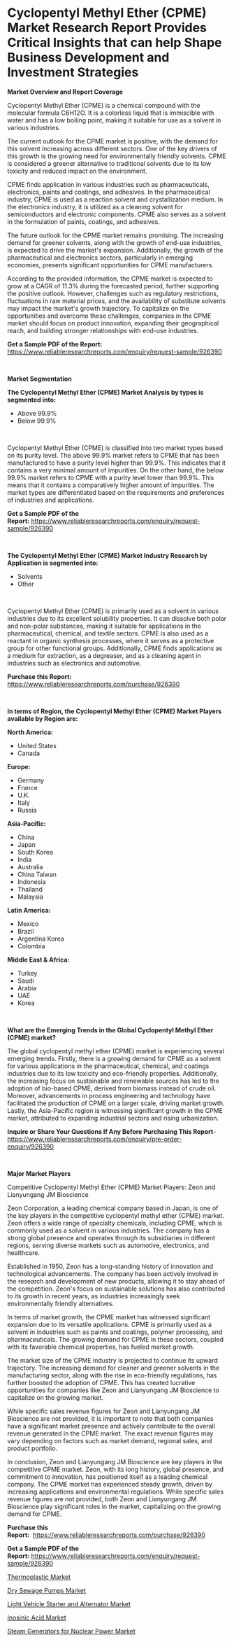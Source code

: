 <p><h1>Cyclopentyl Methyl Ether (CPME) Market Research Report Provides Critical Insights that can help Shape Business Development and Investment Strategies</h1></p><p><strong>Market Overview and Report Coverage</strong></p>
<p><p>Cyclopentyl Methyl Ether (CPME) is a chemical compound with the molecular formula C6H12O. It is a colorless liquid that is immiscible with water and has a low boiling point, making it suitable for use as a solvent in various industries.</p><p>The current outlook for the CPME market is positive, with the demand for this solvent increasing across different sectors. One of the key drivers of this growth is the growing need for environmentally friendly solvents. CPME is considered a greener alternative to traditional solvents due to its low toxicity and reduced impact on the environment.</p><p>CPME finds application in various industries such as pharmaceuticals, electronics, paints and coatings, and adhesives. In the pharmaceutical industry, CPME is used as a reaction solvent and crystallization medium. In the electronics industry, it is utilized as a cleaning solvent for semiconductors and electronic components. CPME also serves as a solvent in the formulation of paints, coatings, and adhesives.</p><p>The future outlook for the CPME market remains promising. The increasing demand for greener solvents, along with the growth of end-use industries, is expected to drive the market's expansion. Additionally, the growth of the pharmaceutical and electronics sectors, particularly in emerging economies, presents significant opportunities for CPME manufacturers.</p><p>According to the provided information, the CPME market is expected to grow at a CAGR of 11.3% during the forecasted period, further supporting the positive outlook. However, challenges such as regulatory restrictions, fluctuations in raw material prices, and the availability of substitute solvents may impact the market's growth trajectory. To capitalize on the opportunities and overcome these challenges, companies in the CPME market should focus on product innovation, expanding their geographical reach, and building stronger relationships with end-use industries.</p></p>
<p><strong>Get a Sample PDF of the Report:</strong> <a href="https://www.reliableresearchreports.com/enquiry/request-sample/926390">https://www.reliableresearchreports.com/enquiry/request-sample/926390</a></p>
<p>&nbsp;</p>
<p><strong>Market Segmentation</strong></p>
<p><strong>The Cyclopentyl Methyl Ether (CPME) Market Analysis by types is segmented into:</strong></p>
<p><ul><li>Above 99.9%</li><li>Below 99.9%</li></ul></p>
<p>&nbsp;</p>
<p><p>Cyclopentyl Methyl Ether (CPME) is classified into two market types based on its purity level. The above 99.9% market refers to CPME that has been manufactured to have a purity level higher than 99.9%. This indicates that it contains a very minimal amount of impurities. On the other hand, the below 99.9% market refers to CPME with a purity level lower than 99.9%. This means that it contains a comparatively higher amount of impurities. The market types are differentiated based on the requirements and preferences of industries and applications.</p></p>
<p><strong>Get a Sample PDF of the Report:</strong>&nbsp;<a href="https://www.reliableresearchreports.com/enquiry/request-sample/926390">https://www.reliableresearchreports.com/enquiry/request-sample/926390</a></p>
<p>&nbsp;</p>
<p><strong>The Cyclopentyl Methyl Ether (CPME) Market Industry Research by Application is segmented into:</strong></p>
<p><ul><li>Solvents</li><li>Other</li></ul></p>
<p>&nbsp;</p>
<p><p>Cyclopentyl Methyl Ether (CPME) is primarily used as a solvent in various industries due to its excellent solubility properties. It can dissolve both polar and non-polar substances, making it suitable for applications in the pharmaceutical, chemical, and textile sectors. CPME is also used as a reactant in organic synthesis processes, where it serves as a protective group for other functional groups. Additionally, CPME finds applications as a medium for extraction, as a degreaser, and as a cleaning agent in industries such as electronics and automotive.</p></p>
<p><strong>Purchase this Report:</strong>&nbsp; <a href="https://www.reliableresearchreports.com/purchase/926390">https://www.reliableresearchreports.com/purchase/926390</a></p>
<p>&nbsp;</p>
<p><strong>In terms of Region, the Cyclopentyl Methyl Ether (CPME) Market Players available by Region are:</strong></p>
<p>
    <p> <strong> North America: </strong>
        <ul>
            <li>United States</li>
            <li>Canada</li>
        </ul>
        </p> 
    <p> <strong> Europe: </strong>
        <ul>
            <li>Germany</li>
            <li>France</li>
            <li>U.K.</li>
            <li>Italy</li>
            <li>Russia</li>
        </ul>
        </p> 
    <p> <strong> Asia-Pacific: </strong>
        <ul>
            <li>China</li>
            <li>Japan</li>
            <li>South Korea</li>
            <li>India</li>
            <li>Australia</li>
            <li>China Taiwan</li>
            <li>Indonesia</li>
            <li>Thailand</li>
            <li>Malaysia</li>
        </ul>
        </p> 
    <p> <strong> Latin America: </strong>
        <ul>
            <li>Mexico</li>
            <li>Brazil</li>
            <li>Argentina Korea</li>
            <li>Colombia</li>
        </ul>
        </p> 
    <p> <strong> Middle East & Africa: </strong>
        <ul>
            <li>Turkey</li>
            <li>Saudi</li>
            <li>Arabia</li>
            <li>UAE</li>
            <li>Korea</li>
        </ul>
    </p>
    </p>
<p>&nbsp;</p>
<p><strong>What are the Emerging Trends in the Global Cyclopentyl Methyl Ether (CPME) market?</strong></p>
<p><p>The global cyclopentyl methyl ether (CPME) market is experiencing several emerging trends. Firstly, there is a growing demand for CPME as a solvent for various applications in the pharmaceutical, chemical, and coatings industries due to its low toxicity and eco-friendly properties. Additionally, the increasing focus on sustainable and renewable sources has led to the adoption of bio-based CPME, derived from biomass instead of crude oil. Moreover, advancements in process engineering and technology have facilitated the production of CPME on a larger scale, driving market growth. Lastly, the Asia-Pacific region is witnessing significant growth in the CPME market, attributed to expanding industrial sectors and rising urbanization.</p></p>
<p><strong>Inquire or Share Your Questions If Any Before Purchasing This Report</strong>- <a href="https://www.reliableresearchreports.com/enquiry/pre-order-enquiry/926390">https://www.reliableresearchreports.com/enquiry/pre-order-enquiry/926390</a></p>
<p>&nbsp;</p>
<p><strong>Major Market Players</strong></p>
<p><p>Competitive Cyclopentyl Methyl Ether (CPME) Market Players: Zeon and Lianyungang JM Bioscience</p><p>Zeon Corporation, a leading chemical company based in Japan, is one of the key players in the competitive cyclopentyl methyl ether (CPME) market. Zeon offers a wide range of specialty chemicals, including CPME, which is commonly used as a solvent in various industries. The company has a strong global presence and operates through its subsidiaries in different regions, serving diverse markets such as automotive, electronics, and healthcare.</p><p>Established in 1950, Zeon has a long-standing history of innovation and technological advancements. The company has been actively involved in the research and development of new products, allowing it to stay ahead of the competition. Zeon's focus on sustainable solutions has also contributed to its growth in recent years, as industries increasingly seek environmentally friendly alternatives.</p><p>In terms of market growth, the CPME market has witnessed significant expansion due to its versatile applications. CPME is primarily used as a solvent in industries such as paints and coatings, polymer processing, and pharmaceuticals. The growing demand for CPME in these sectors, coupled with its favorable chemical properties, has fueled market growth.</p><p>The market size of the CPME industry is projected to continue its upward trajectory. The increasing demand for cleaner and greener solvents in the manufacturing sector, along with the rise in eco-friendly regulations, has further boosted the adoption of CPME. This has created lucrative opportunities for companies like Zeon and Lianyungang JM Bioscience to capitalize on the growing market.</p><p>While specific sales revenue figures for Zeon and Lianyungang JM Bioscience are not provided, it is important to note that both companies have a significant market presence and actively contribute to the overall revenue generated in the CPME market. The exact revenue figures may vary depending on factors such as market demand, regional sales, and product portfolio.</p><p>In conclusion, Zeon and Lianyungang JM Bioscience are key players in the competitive CPME market. Zeon, with its long history, global presence, and commitment to innovation, has positioned itself as a leading chemical company. The CPME market has experienced steady growth, driven by increasing applications and environmental regulations. While specific sales revenue figures are not provided, both Zeon and Lianyungang JM Bioscience play significant roles in the market, capitalizing on the growing demand for CPME.</p></p>
<p><strong>Purchase this Report:</strong>&nbsp;&nbsp;<a href="https://www.reliableresearchreports.com/purchase/926390">https://www.reliableresearchreports.com/purchase/926390</a></p>
<p></p>
<p><strong>Get a Sample PDF of the Report:</strong>&nbsp;<a href="https://www.reliableresearchreports.com/enquiry/request-sample/926390">https://www.reliableresearchreports.com/enquiry/request-sample/926390</a></p>
<p><p><a href="https://medium.com/@plan.sock.color/thermoplastic-market-size-growth-forecast-2023-2030-09fef4a46d21">Thermoplastic Market</a></p><p><a href="https://www.linkedin.com/pulse/decoding-dry-sewage-pumps-market-deep-dive-latest-trends-zpfbe/">Dry Sewage Pumps Market</a></p><p><a href="https://github.com/FassouRP/Market-Research-Report-List-1/blob/main/light-vehicle-starter-and-alternator-market.md">Light Vehicle Starter and Alternator Market</a></p><p><a href="https://medium.com/@favor.look.seal/inosinic-acid-market-size-growth-forecast-2023-2030-c7d35041697b">Inosinic Acid Market</a></p><p><a href="https://www.linkedin.com/pulse/steam-generators-nuclear-power-market-size-2023-2030-global-mppme/">Steam Generators for Nuclear Power Market</a></p></p>